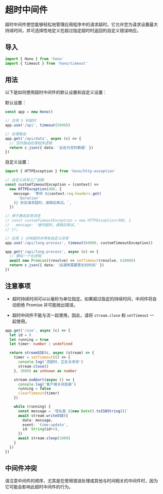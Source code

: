 # 超时中间件

超时中间件使您能够轻松地管理应用程序中的请求超时。它允许您为请求设置最大持续时间，并可选择性地定义在超过指定超时时返回的自定义错误响应。

## 导入

```ts
import { Hono } from 'hono'
import { timeout } from 'hono/timeout'
```

## 用法

以下是如何使用超时中间件的默认设置和自定义设置：

默认设置：

```ts
const app = new Hono()

// 应用 5 秒超时
app.use('/api', timeout(5000))

// 处理路由
app.get('/api/data', async (c) => {
  // 您的路由处理程序逻辑
  return c.json({ data: '此处为您的数据' })
})
```

自定义设置：

```ts
import { HTTPException } from 'hono/http-exception'

// 自定义异常工厂函数
const customTimeoutException = (context) =>
  new HTTPException(408, {
    message: `等待 ${context.req.headers.get(
      'Duration'
    )} 秒后请求超时。请稍后再试。`,
  })

// 用于静态异常消息
// const customTimeoutException = new HTTPException(408, {
//   message: '操作超时。请稍后再试。'
// });

// 应用 1 分钟超时并带有自定义异常
app.use('/api/long-process', timeout(60000, customTimeoutException))

app.get('/api/long-process', async (c) => {
  // 模拟一个长进程
  await new Promise((resolve) => setTimeout(resolve, 61000))
  return c.json({ data: '这通常需要更长的时间' })
})
```

## 注意事项

- 超时持续时间可以以毫秒为单位指定。如果超过指定的持续时间，中间件将自动拒绝 Promise 并可能抛出错误。

- 超时中间件不能与流一起使用，因此，请将 `stream.close` 和 `setTimeout` 一起使用。

```ts
app.get('/sse', async (c) => {
  let id = 0
  let running = true
  let timer: number | undefined

  return streamSSE(c, async (stream) => {
    timer = setTimeout(() => {
      console.log('流超时，正在关闭流')
      stream.close()
    }, 3000) as unknown as number

    stream.onAbort(async () => {
      console.log('客户端关闭连接')
      running = false
      clearTimeout(timer)
    })

    while (running) {
      const message = `现在是 ${new Date().toISOString()}`
      await stream.writeSSE({
        data: message,
        event: 'time-update',
        id: String(id++),
      })
      await stream.sleep(1000)
    }
  })
})
```

## 中间件冲突

请注意中间件的顺序，尤其是在使用错误处理或其他与时间相关的中间件时，因为它可能会影响此超时中间件的行为。

